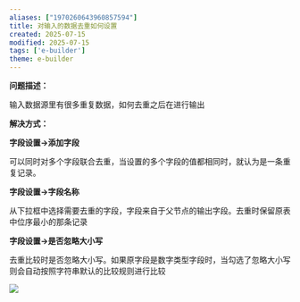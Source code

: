 ```yaml
---
aliases: ["1970260643960857594"]
title: 对输入的数据去重如何设置
created: 2025-07-15
modified: 2025-07-15
tags: ['e-builder']
theme: e-builder
---
```


**问题描述：**

输入数据源里有很多重复数据，如何去重之后在进行输出

**解决方式：**

**字段设置->添加字段**

可以同时对多个字段联合去重，当设置的多个字段的值都相同时，就认为是一条重复记录。

**字段设置->字段名称**

从下拉框中选择需要去重的字段，字段来自于父节点的输出字段。去重时保留原表中位序最小的那条记录

**字段设置->是否忽略大小写**

去重比较时是否忽略大小写。如果原字段是数字类型字段时，当勾选了忽略大小写则会自动按照字符串默认的比较规则进行比较

![](https://myhelpdoc.oss-cn-heyuan.aliyuncs.com/mdimages/98fe70f40f40586857cdd353ae49c7a8.jpg)